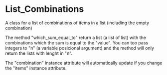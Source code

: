 # List_Combinations
A class for a list of combinations of items in a list (including the empty combination)

The method "which_sum_equal_to" return a list (a list of list) with the combinations which the sum is equal to the "value". You can too pass integers to "n" (a variable posicional argument) and the method will only return the lists with lenght in "n".

The "combination" instance attribute will automatically update if you change the "items" instance attribute.
